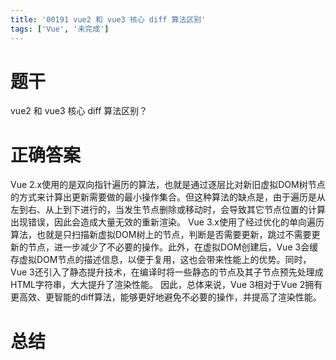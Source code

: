 ```yaml
---
title: '00191 vue2 和 vue3 核心 diff 算法区别'
tags: ['Vue', '未完成']
---
```


# 题干

vue2 和 vue3 核心 diff 算法区别？

# 正确答案

Vue 2.x使用的是双向指针遍历的算法，也就是通过逐层比对新旧虚拟DOM树节点的方式来计算出更新需要做的最小操作集合。但这种算法的缺点是，由于遍历是从左到右、从上到下进行的，当发生节点删除或移动时，会导致其它节点位置的计算出现错误，因此会造成大量无效的重新渲染。
Vue 3.x使用了经过优化的单向遍历算法，也就是只扫描新虚拟DOM树上的节点，判断是否需要更新，跳过不需要更新的节点，进一步减少了不必要的操作。此外，在虚拟DOM创建后，Vue 3会缓存虚拟DOM节点的描述信息，以便于复用，这也会带来性能上的优势。同时，Vue 3还引入了静态提升技术，在编译时将一些静态的节点及其子节点预先处理成HTML字符串，大大提升了渲染性能。
因此，总体来说，Vue 3相对于Vue 2拥有更高效、更智能的diff算法，能够更好地避免不必要的操作，并提高了渲染性能。


# 总结



<script>
  function func() {

  }
  
</script>